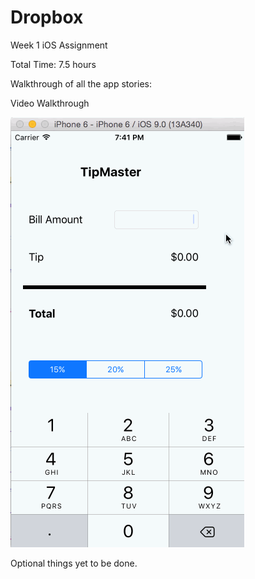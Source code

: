 # Dropbox
Week 1 iOS Assignment

Total Time: 7.5 hours


Walkthrough of all the app stories:

Video Walkthrough

![alt tag](https://raw.githubusercontent.com/iosr00kie/tipMaster/master/tipMaster_Deepak_Deshpande.gif)


Optional things yet to be done.
